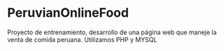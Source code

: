 # PeruvianOnlineFood
Proyecto de entrenamiento, desarrollo de una página web que maneje la venta de comida peruana. Utilizamos PHP y MYSQL

